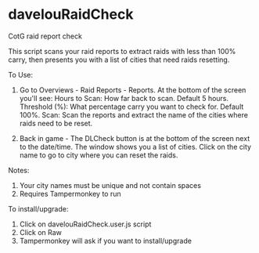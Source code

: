 # davelouRaidCheck
CotG raid report check

This script scans your raid reports to extract raids with less than 100% carry, then presents you with a list of cities that need raids resetting.

To Use:

1.  Go to Overviews - Raid Reports - Reports.  At the bottom of the screen you'll see:
      Hours to Scan:  How far back to scan.  Default 5 hours.
      Threshold (%):  What percentage carry you want to check for.  Default 100%.
      Scan:  Scan the reports and extract the name of the cities where raids need to be reset.
  
2.  Back in game - The DLCheck button is at the bottom of the screen next to the date/time.
    The window shows you a list of cities.  Click on the city name to go to city where you
    can reset the raids.
    
Notes:
1.  Your city names must be unique and not contain spaces
2.  Requires Tampermonkey to run

To install/upgrade:

1.  Click on davelouRaidCheck.user.js script
2.  Click on Raw
3.  Tampermonkey will ask if you want to install/upgrade

